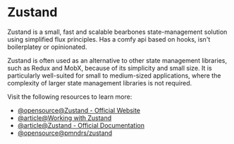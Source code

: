 # Zustand

Zustand is a small, fast and scalable bearbones state-management solution using simplified flux principles. Has a comfy api based on hooks, isn't boilerplatey or opinionated.

Zustand is often used as an alternative to other state management libraries, such as Redux and MobX, because of its simplicity and small size. It is particularly well-suited for small to medium-sized applications, where the complexity of larger state management libraries is not required.

Visit the following resources to learn more:

- [@opensource@Zustand - Official Website](https://github.com/pmndrs/zustand)
- [@article@Working with Zustand](https://tkdodo.eu/blog/working-with-zustand)
- [@article@Zustand - Official Documentation](https://docs.pmnd.rs/zustand/getting-started/introduction)
- [@opensource@pmndrs/zustand](https://github.com/pmndrs/zustand)